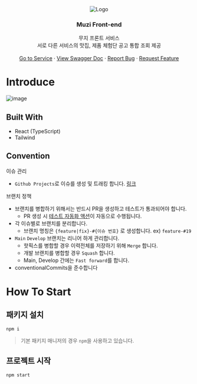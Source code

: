 <div align="center">
    <img src="https://github.com/argon1025/muzi-backend/assets/55491354/4b92e8d2-6d67-42ba-be54-ec82af8ec14a" alt="Logo">
  <h3 align="center">Muzi Front-end</h3>

  <p align="center">
    무지 프론트 서비스<br />
    서로 다른 서비스의 맛집, 제품 체험단 공고 통합 조회 제공
    <br />
    <br />
    <a href="https://mu-zi.net">Go to Service</a>
    ·
    <a href="https://backend.mu-zi.net/api">View Swagger Doc</a>
    ·
    <a href="https://github.com/argon1025/muzi-frontend/issues">Report Bug</a>
    ·
    <a href="https://github.com/argon1025/muzi-frontend/issues">Request Feature</a>
  </p>
</div>

# Introduce
![image](https://github.com/argon1025/muzi-frontend/assets/55491354/8e30eb40-dcac-4b02-bd0f-51ccfbe86f85)

## Built With

- React (TypeScript)
- Tailwind

## Convention

이슈 관리

- `Github Projects`로 이슈를 생성 및 트래킹 합니다. [링크](https://github.com/users/argon1025/projects/3/views/1)

브랜치 정책

- 브랜치를 병합하기 위해서는 반드시 PR을 생성하고 테스트가 통과되어야 합니다.
  - PR 생성 시 [테스트 자동화 액션](https://github.com/argon1025/muzi-backend/actions/workflows/pull-request-test.yaml)이 자동으로 수행됩니다.
- 각 이슈별로 브랜치를 분리합니다.
  - 브랜치 명칭은 `{feature|fix}-#{이슈 번호}` 로 생성합니다. ex) `feature-#19`
- `Main` `Develop` 브랜치는 리니어 하게 관리합니다.
  - 핫픽스를 병합할 경우 이력전체를 저장하기 위해 `Merge` 합니다.
  - 개발 브랜치를 병합할 경우 `Squash` 합니다.
  - Main, Develop 간에는 `Fast forward`를 합니다.
- conventionalCommits을 준수합니다


# How To Start

## 패키지 설치
```
npm i
```
> 기본 패키지 매니저의 경우 `npm`을 사용하고 있습니다.

## 프로젝트 시작
```
npm start
```
